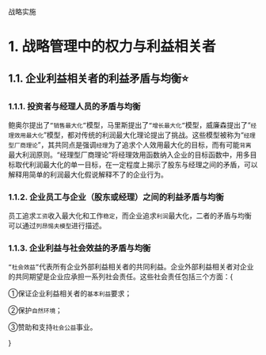 战略实施

# 1. 战略管理中的权力与利益相关者

## 1.1. 企业利益相关者的利益矛盾与均衡:star: 

### 1.1.1. 投资者与经理人员的矛盾与均衡

鲍奥尔提出了`“销售最大化”`模型，马里斯提出了`“增长最大化”`模型，威廉森提出了“`经理效用最大化`”模型，都对传统的利润最大化理论提出了挑战。这些模型被称为“`经理型厂商理论`”，其共同点是强调`经理`为了追求个人效用最大化的目标，而有可能`背离`最大利润原则。“经理型厂商理论”将经理效用函数纳入企业的目标函数中，用多目标取代利润最大化的单一目标，在一定程度上揭示了股东与经理之间的矛盾，可以解释用简单的利润最大化假说解释不了的企业行为。

### 1.1.2. 企业员工与企业（股东或经理）之间的利益矛盾与均衡

员工追求`工资`收入最大化和工作`稳定`，而企业追求`利润`最大化，二者的矛盾与均衡可以通过`列昂惕夫模型`进行描述。

### 1.1.3. 企业利益与社会效益的矛盾与均衡

`“杜会效益”`代表所有企业外部利益相关者的共同利益。企业外部利益相关者对企业的共同期望是企业应承担一系列社会责任。这些社会责任包括三个方面：{

①保证企业利益相关者的`基本利益`要求；

②保护`自然环境`；

③赞助和支持`社会公益`事业。

}
